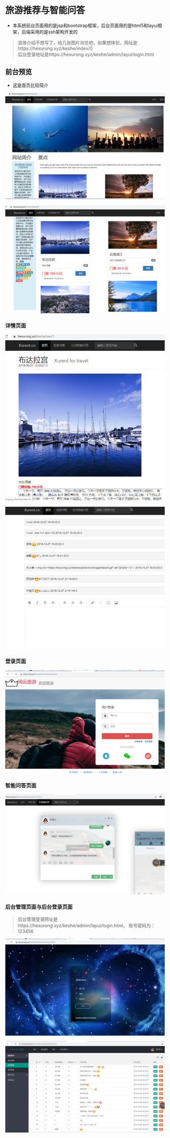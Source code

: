 
# 旅游推荐与智能问答


+ 本系统前台页面用的是jsp和bootstrap框架，后台页面用的是html5和layui框架，后端采用的是ssh架构开发的


> 具体介绍不想写了，给几张图片浏览吧，如果想体验，网址是https://hexurong.xyz/keshe/index/0  
>后台登录地址是https://hexurong.xyz/keshe/admin/layui/login.html

## 前台预览

 + 这是首页比较简介

![Image text](https://github.com/xurent/traval/raw/master/image/1.jpg)

![avatar](image/2.png)


### 详情页面

![avatar](image/3.png)

![avatar](image/4.png)

### 登录页面

![avatar](image/5.png)

### 智能问答页面

![avatar](image/6.png)

### 后台管理页面与后台登录页面

>  后台管理登录网址是https://hexurong.xyz/keshe/admin/layui/login.html，
>  账号密码为：123456

![avatar](image/7.png)

![avatar](image/8.png)

